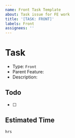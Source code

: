 ```yaml
---
name: Front Task Template
about: Task issue for FE work
title: '[TASK: FRONT]'
labels: Front
assignees: ''
---
```


# Task

- Type: `Front`
- Parent Feature:
- Description:

## Todo

- [ ]

## Estimated Time

`hrs`
